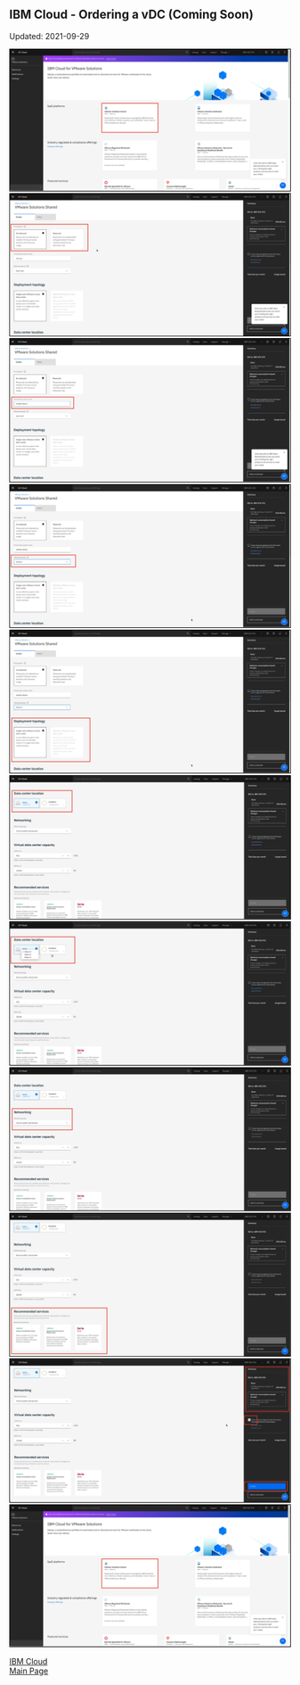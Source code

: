 ## IBM Cloud - Ordering a vDC (Coming Soon)

Updated: 2021-09-29

<img src="images/01-shared.png" style="border: 1px solid black">

<img src="images/02-plans.png" style="border: 1px solid black">

<img src="images/03-name.png" style="border: 1px solid black">

<img src="images/04-group.png" style="border: 1px solid black">

<img src="images/05-topology.png" style="border: 1px solid black">

<img src="images/06-datacenter.png" style="border: 1px solid black">

<img src="images/07-sites.png" style="border: 1px solid black">

<img src="images/08-networking.png" style="border: 1px solid black">

<img src="images/10-services.png" style="border: 1px solid black">

<img src="images/11-create.png" style="border: 1px solid black">

<img src="images/01-shared.png" style="border: 1px solid black">


[IBM Cloud](https://mlwiles.github.io/vmwaresolutions/ibmcloud/)<br/>
[Main Page](https://mlwiles.github.io/vmwaresolutions)